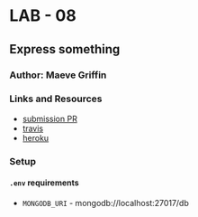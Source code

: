 # LAB - 08

## Express something

### Author: Maeve Griffin

### Links and Resources
* [submission PR](https://github.com/adoxic-401-advanced-javascript/mongoose-test/pull/2)
* [travis](https://travis-ci.com/adoxic-401-advanced-javascript/mongoose-test/builds/129021352)
* [heroku](https://desolate-lake-52490.herokuapp.com/)

### Setup
#### `.env` requirements
* `MONGODB_URI` - mongodb://localhost:27017/db


